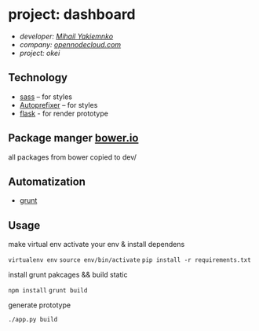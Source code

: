 # project: dashboard

* *developer: [Mihail Yakiemnko][1]*
* *company: [opennodecloud.com][2]*
* *project: okei*

## Technology

* [sass][3] – for styles
* [Autoprefixer][4] – for styles
* [flask][7] - for render prototype

## Package manger [bower.io][5]

all packages from bower copied to dev/

## Automatization

* [grunt][6]

## Usage

make virtual env
activate your env & install dependens

`virtualenv env`
`source env/bin/activate`
`pip install -r requirements.txt`

install grunt pakcages && build static

`npm install`
`grunt build`

generate prototype

`./app.py build`

[1]: http://mihailyakimenko.com
[2]: http://whitescape.com
[3]: http://sass-lang.com
[4]: https://github.com/postcss/autoprefixer
[5]: http://bower.io
[6]: http://gruntjs.com
[7]: http://flask.pocoo.org/
